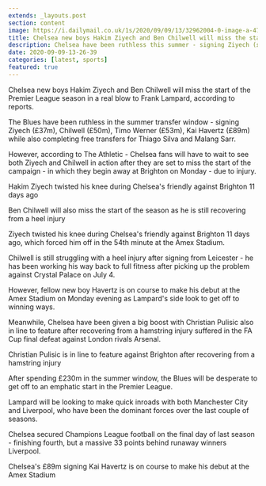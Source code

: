 ```yaml
---
extends: _layouts.post
section: content
image: https://i.dailymail.co.uk/1s/2020/09/09/13/32962004-0-image-a-47_1599653575762.jpg 
title: Chelsea new boys Hakim Ziyech and Ben Chilwell will miss the start of the season through injury 
description: Chelsea have been ruthless this summer - signing Ziyech (£37m), Chilwell (£50m), Werner (£53m), Havertz (£89m) while also completing free transfers for Silva and Sarr. 
date: 2020-09-09-13-26-39 
categories: [latest, sports] 
featured: true 
--- 
```

Chelsea new boys Hakim Ziyech and Ben Chilwell will miss the start of the Premier League season in a real blow to Frank Lampard, according to reports.

The Blues have been ruthless in the summer transfer window - signing Ziyech (£37m), Chilwell (£50m), Timo Werner (£53m), Kai Havertz (£89m) while also completing free transfers for Thiago Silva and Malang Sarr.

However, according to The Athletic - Chelsea fans will have to wait to see both Ziyech and Chilwell in action after they are set to miss the start of the campaign - in which they begin away at Brighton on Monday - due to injury.

Hakim Ziyech twisted his knee during Chelsea's friendly against Brighton 11 days ago

Ben Chilwell will also miss the start of the season as he is still recovering from a heel injury

Ziyech twisted his knee during Chelsea's friendly against Brighton 11 days ago, which forced him off in the 54th minute at the Amex Stadium. 

Chilwell is still struggling with a heel injury after signing from Leicester - he has been working his way back to full fitness after picking up the problem against Crystal Palace on July 4.

However, fellow new boy Havertz is on course to make his debut at the Amex Stadium on Monday evening as Lampard's side look to get off to winning ways.

Meanwhile, Chelsea have been given a big boost with Christian Pulisic also in line to feature after recovering from a hamstring injury suffered in the FA Cup final defeat against London rivals Arsenal.

Christian Pulisic is in line to feature against Brighton after recovering from a hamstring injury

After spending £230m in the summer window, the Blues will be desperate to get off to an emphatic start in the Premier League.

Lampard will be looking to make quick inroads with both Manchester City and Liverpool, who have been the dominant forces over the last couple of seasons.

Chelsea secured Champions League football on the final day of last season - finishing fourth, but a massive 33 points behind runaway winners Liverpool. 

Chelsea's £89m signing Kai Havertz is on course to make his debut at the Amex Stadium 

